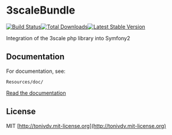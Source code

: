 # 3scaleBundle

[![Build Status](https://travis-ci.org/tonivdv/3scaleBundle.png?branch=master)](https://travis-ci.org/tonivdv/3scaleBundle)[![Total Downloads](https://poser.pugx.org/tonivdv/3scale-bundle/downloads.png)](https://packagist.org/packages/tonivdv/3scale-bundle)[![Latest Stable Version](https://poser.pugx.org/tonivdv/3scale-bundle/v/stable.png)](https://packagist.org/packages/tonivdv/3scale-bundle)

Integration of the 3scale php library into Symfony2

## Documentation

For documentation, see:

    Resources/doc/

[Read the documentation](https://github.com/tonivdv/3scaleBundle/tree/master/Resources/doc/README.md)

## License

MIT [http://tonivdv.mit-license.org](http://tonivdv.mit-license.org)
